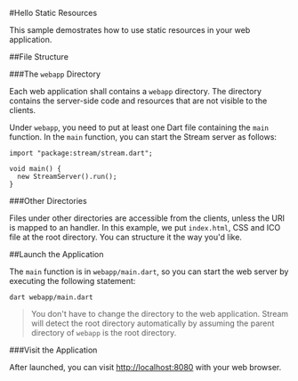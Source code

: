 #Hello Static Resources

This sample demostrates how to use static resources in your web application.

##File Structure

###The `webapp` Directory

Each web application shall contains a `webapp` directory. The directory contains the server-side code and resources that are not visible to the clients.

Under `webapp`, you need to put at least one Dart file containing the `main` function. In the `main` function, you can start the Stream server as follows:

    import "package:stream/stream.dart";

    void main() {
      new StreamServer().run();
    }

###Other Directories

Files under other directories are accessible from the clients, unless the URI is mapped to an handler. In this example, we put `index.html`, CSS and ICO file at the root directory. You can structure it the way you'd like.

##Launch the Application

The `main` function is in `webapp/main.dart`, so you can start the web server by executing the following statement:

    dart webapp/main.dart

> You don't have to change the directory to the web application. Stream will detect the root directory automatically by assuming the parent directory of `webapp` is the root directory.

###Visit the Application

After launched, you can visit [http://localhost:8080](http://localhost:8080) with your web browser.
